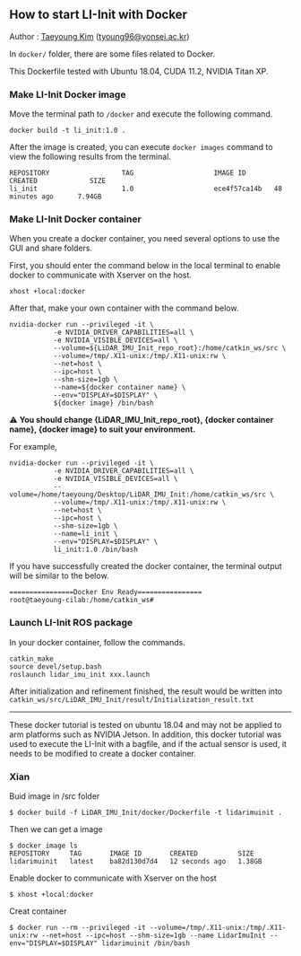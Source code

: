 ## How to start LI-Init with Docker

Author : [Taeyoung Kim](https://github.com/Taeyoung96) (tyoung96@yonsei.ac.kr)

In `docker/` folder, there are some files related to Docker.

This Dockerfile tested with Ubuntu 18.04, CUDA 11.2, NVIDIA Titan XP.

### Make LI-Init Docker image

Move the terminal path to `/docker` and execute the following command.

```
docker build -t li_init:1.0 .
```

After the image is created, you can execute `docker images` command to view the following results from the terminal.

```
REPOSITORY                  TAG                    IMAGE ID       CREATED             SIZE
li_init                     1.0                    ece4f57ca14b   48 minutes ago      7.94GB
```

### Make LI-Init Docker container

When you create a docker container, you need several options to use the GUI and share folders.

First, you should enter the command below in the local terminal to enable docker to communicate with Xserver on the host.

```
xhost +local:docker
```

After that, make your own container with the command below.

```
nvidia-docker run --privileged -it \
           -e NVIDIA_DRIVER_CAPABILITIES=all \
           -e NVIDIA_VISIBLE_DEVICES=all \
           --volume=${LiDAR_IMU_Init_repo_root}:/home/catkin_ws/src \
           --volume=/tmp/.X11-unix:/tmp/.X11-unix:rw \
           --net=host \
           --ipc=host \
           --shm-size=1gb \
           --name=${docker container name} \
           --env="DISPLAY=$DISPLAY" \
           ${docker image} /bin/bash
```

⚠️ **You should change {LiDAR_IMU_Init_repo_root}, {docker container name}, {docker image} to suit your environment.**

For example,
```
nvidia-docker run --privileged -it \
           -e NVIDIA_DRIVER_CAPABILITIES=all \
           -e NVIDIA_VISIBLE_DEVICES=all \
           --volume=/home/taeyoung/Desktop/LiDAR_IMU_Init:/home/catkin_ws/src \
           --volume=/tmp/.X11-unix:/tmp/.X11-unix:rw \
           --net=host \
           --ipc=host \
           --shm-size=1gb \
           --name=li_init \
           --env="DISPLAY=$DISPLAY" \
           li_init:1.0 /bin/bash
```

If you have successfully created the docker container, the terminal output will be similar to the below.

```
================Docker Env Ready================
root@taeyoung-cilab:/home/catkin_ws#
```

### Launch LI-Init ROS package

In your docker container, follow the commands.

```
catkin_make
source devel/setup.bash
roslaunch lidar_imu_init xxx.launch
```

After initialization and refinement finished, the result would be written into `catkin_ws/src/LiDAR_IMU_Init/result/Initialization_result.txt`

---

These docker tutorial is tested on ubuntu 18.04 and may not be applied to arm platforms such as NVIDIA Jetson. In addition, this docker tutorial was used to execute the LI-Init with a bagfile, and if the actual sensor is used, it needs to be modified to create a docker container.

### Xian
Buid image in /src folder
```
$ docker build -f LiDAR_IMU_Init/docker/Dockerfile -t lidarimuinit .
```

Then we can get a image
```
$ docker image ls
REPOSITORY     TAG       IMAGE ID       CREATED          SIZE
lidarimuinit   latest    ba82d130d7d4   12 seconds ago   1.38GB
```

Enable docker to communicate with Xserver on the host
```
$ xhost +local:docker
```

Creat container
```
$ docker run --rm --privileged -it --volume=/tmp/.X11-unix:/tmp/.X11-unix:rw --net=host --ipc=host --shm-size=1gb --name LidarImuInit --env="DISPLAY=$DISPLAY" lidarimuinit /bin/bash
```
